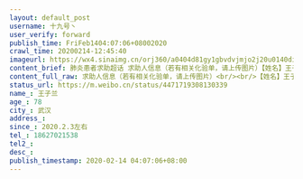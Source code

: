 ```yaml
---
layout: default_post
username: 十九号丶
user_verify: forward
publish_time: FriFeb1404:07:06+08002020
crawl_time: 20200214-12:45:40
imageurl: https://wx4.sinaimg.cn/orj360/a0404d81gy1gbvdvjmjo2j20u0140dih.jpg,https://wx4.sinaimg.cn/orj360/a0404d81gy1gbve755fzaj20u0140q65.jpg
content_brief: 肺炎患者求助超话 求助人信息（若有相关化验单，请上传图片）【姓名】王子兰【年龄】78【所在城市】武汉【详细地址】青山区白玉山五街坊42门5号【患病时间】2020.2.3左右【急需的帮助】核酸结果已确诊，已在社区登记，但没有床位无法打针吃药。危急，乏力及无食欲，体力不支无法自理，老伴 ...全文
content_full_raw: 求助人信息（若有相关化验单，请上传图片）<br/><br/>【姓名】王子兰<br/>【年龄】78<br/>【所在城市】武汉<br/>【详细地址】青山区白玉山五街坊42门5号<br/>【患病时间】2020.2.3左右<br/>【急需的帮助】核酸结果已确诊，已在社区登记，但没有床位无法打针吃药。危急，乏力及无食欲，体力不支无法自理，老伴怀疑是无症状感染者，两人无法隔离。跪求床位治疗！<br/>【联系人】汪佳唯（孙女）<br/>【联系方式】18627021538<br/>【诊断信息】新型冠状病毒<br/>
status_url: https://m.weibo.cn/status/4471719308130339
name_: 王子兰
age_: 78
city_: 武汉
address_: 
since_: 2020.2.3左右
tel_: 18627021538
tel2_: 
desc_: 
publish_timestamp: 2020-02-14 04:07:06+08:00
---
```

